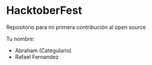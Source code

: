 # HacktoberFest

Repositorio para mi primera contribución al open source

Tu nombre:

* Abraham (Categulario)
* Rafael Fernandez